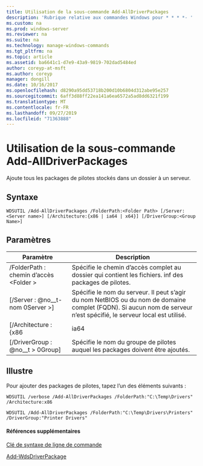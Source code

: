 ```yaml
---
title: Utilisation de la sous-commande Add-AllDriverPackages
description: 'Rubrique relative aux commandes Windows pour * * * *- '
ms.custom: na
ms.prod: windows-server
ms.reviewer: na
ms.suite: na
ms.technology: manage-windows-commands
ms.tgt_pltfrm: na
ms.topic: article
ms.assetid: ba6641c1-d7e9-43a9-9819-702dad5484ed
author: coreyp-at-msft
ms.author: coreyp
manager: dongill
ms.date: 10/16/2017
ms.openlocfilehash: d8290a95dd53718b200d10b6804d312abe95e257
ms.sourcegitcommit: 6aff3d88ff22ea141a6ea6572a5ad8dd6321f199
ms.translationtype: MT
ms.contentlocale: fr-FR
ms.lasthandoff: 09/27/2019
ms.locfileid: "71363888"
---
```

# <a name="using-the-add-alldriverpackages-subcommand"></a>Utilisation de la sous-commande Add-AllDriverPackages



Ajoute tous les packages de pilotes stockés dans un dossier à un serveur.

## <a name="syntax"></a>Syntaxe

```
WDSUTIL /Add-AllDriverPackages /FolderPath:<Folder Path> [/Server:<Server name>] [/Architecture:{x86 | ia64 | x64}] [/DriverGroup:<Group Name>]
```

## <a name="parameters"></a>Paramètres

|          Paramètre           |                                                              Description                                                              |
|------------------------------|---------------------------------------------------------------------------------------------------------------------------------------|
|  /FolderPath : chemin d’accès \<Folder >  |                      Spécifie le chemin d’accès complet au dossier qui contient les fichiers. inf des packages de pilotes.                      |
|   [/Server : @no__t-nom 0Server >]   | Spécifie le nom du serveur. Il peut s’agir du nom NetBIOS ou du nom de domaine complet (FQDN). Si aucun nom de serveur n’est spécifié, le serveur local est utilisé. |
|     [/Architecture : {x86      |                                                                 ia64                                                                  |
| [/DriverGroup : @no__t > 0Group] |                             Spécifie le nom du groupe de pilotes auquel les packages doivent être ajoutés.                             |

## <a name="BKMK_examples"></a>Illustre

Pour ajouter des packages de pilotes, tapez l’un des éléments suivants :
```
WDSUTIL /verbose /Add-AllDriverPackages /FolderPath:"C:\Temp\Drivers" /Architecture:x86
```
```
WDSUTIL /Add-AllDriverPackages /FolderPath:"C:\Temp\Drivers\Printers" /DriverGroup:"Printer Drivers"
```

#### <a name="additional-references"></a>Références supplémentaires

[Clé de syntaxe de ligne de commande](command-line-syntax-key.md)

[Add-WdsDriverPackage](https://technet.microsoft.com/library/dn283440.aspx)